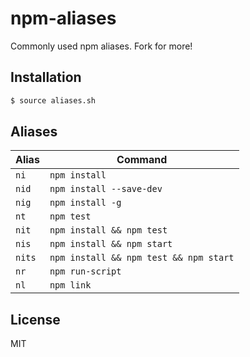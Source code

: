 
# npm-aliases

  Commonly used npm aliases. Fork for more!

## Installation

```bash
$ source aliases.sh
```

## Aliases

| Alias | Command |
|-------|---------|
| `ni`  | `npm install` |
| `nid` | `npm install --save-dev` |
| `nig` | `npm install -g` |
| `nt`  | `npm test` |
| `nit` | `npm install && npm test` |
| `nis` | `npm install && npm start` |
| `nits` | `npm install && npm test && npm start` |
| `nr`  | `npm run-script` |
| `nl`  | `npm link` |

## License

  MIT
